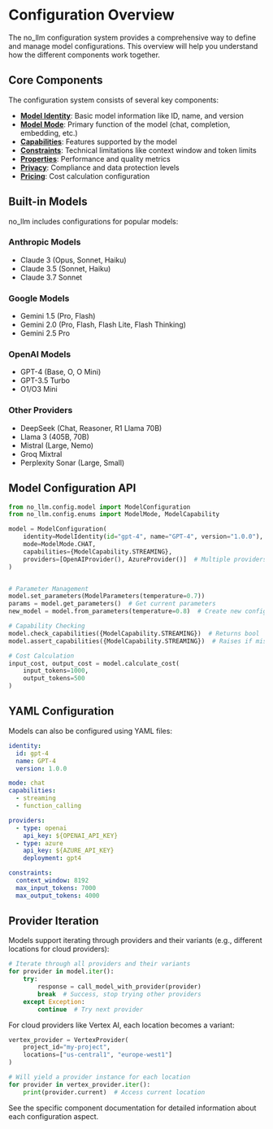 # Configuration Overview

The no_llm configuration system provides a comprehensive way to define and manage model configurations. This overview will help you understand how the different components work together.

## Core Components

The configuration system consists of several key components:

- **[Model Identity](model_identity.md)**: Basic model information like ID, name, and version
- **[Model Mode](mode.md)**: Primary function of the model (chat, completion, embedding, etc.)
- **[Capabilities](capabilities.md)**: Features supported by the model
- **[Constraints](constraints.md)**: Technical limitations like context window and token limits
- **[Properties](properties.md)**: Performance and quality metrics
- **[Privacy](privacy.md)**: Compliance and data protection levels
- **[Pricing](pricing.md)**: Cost calculation configuration

## Built-in Models

no_llm includes configurations for popular models:

### Anthropic Models
- Claude 3 (Opus, Sonnet, Haiku)
- Claude 3.5 (Sonnet, Haiku)
- Claude 3.7 Sonnet

### Google Models
- Gemini 1.5 (Pro, Flash)
- Gemini 2.0 (Pro, Flash, Flash Lite, Flash Thinking)
- Gemini 2.5 Pro

### OpenAI Models
- GPT-4 (Base, O, O Mini)
- GPT-3.5 Turbo
- O1/O3 Mini

### Other Providers
- DeepSeek (Chat, Reasoner, R1 Llama 70B)
- Llama 3 (405B, 70B)
- Mistral (Large, Nemo)
- Groq Mixtral
- Perplexity Sonar (Large, Small)

## Model Configuration API

```python
from no_llm.config.model import ModelConfiguration
from no_llm.config.enums import ModelMode, ModelCapability

model = ModelConfiguration(
    identity=ModelIdentity(id="gpt-4", name="GPT-4", version="1.0.0"),
    mode=ModelMode.CHAT,
    capabilities={ModelCapability.STREAMING},
    providers=[OpenAIProvider(), AzureProvider()]  # Multiple providers supported
)


# Parameter Management
model.set_parameters(ModelParameters(temperature=0.7))
params = model.get_parameters()  # Get current parameters
new_model = model.from_parameters(temperature=0.8)  # Create new config with parameters

# Capability Checking
model.check_capabilities({ModelCapability.STREAMING})  # Returns bool
model.assert_capabilities({ModelCapability.STREAMING})  # Raises if missing

# Cost Calculation
input_cost, output_cost = model.calculate_cost(
    input_tokens=1000,
    output_tokens=500
)
```

## YAML Configuration

Models can also be configured using YAML files:

```yaml
identity:
  id: gpt-4
  name: GPT-4
  version: 1.0.0

mode: chat
capabilities: 
  - streaming
  - function_calling

providers:
  - type: openai
    api_key: ${OPENAI_API_KEY}
  - type: azure
    api_key: ${AZURE_API_KEY}
    deployment: gpt4

constraints:
  context_window: 8192
  max_input_tokens: 7000
  max_output_tokens: 4000
```

## Provider Iteration

Models support iterating through providers and their variants (e.g., different locations for cloud providers):

```python
# Iterate through all providers and their variants
for provider in model.iter():
    try:
        response = call_model_with_provider(provider)
        break  # Success, stop trying other providers
    except Exception:
        continue  # Try next provider
```

For cloud providers like Vertex AI, each location becomes a variant:

```python
vertex_provider = VertexProvider(
    project_id="my-project",
    locations=["us-central1", "europe-west1"]
)

# Will yield a provider instance for each location
for provider in vertex_provider.iter():
    print(provider.current)  # Access current location
```

See the specific component documentation for detailed information about each configuration aspect.